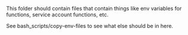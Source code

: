This folder should contain files that contain things like
env variables for functions, service account functions, etc.

See bash_scripts/copy-env-files to see what else should be in here.